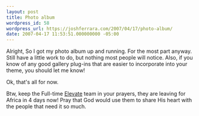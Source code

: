```yaml
---
layout: post
title: Photo album
wordpress_id: 58
wordpress_url: https://joshferrara.com/2007/04/17/photo-album/
date: 2007-04-17 11:53:51.000000000 -05:00
---
```

Alright, So I got my photo album up and running. For the most part anyway. Still have a little work to do, but nothing most people will notice. Also, if you know of any good gallery plug-ins that are easier to incorporate into your theme, you should let me know!

Ok, that's all for now.

Btw, keep the Full-time <a href="http://www.healingplacechurch.org/elevate.php">Elevate</a> team in your prayers, they are leaving for Africa in 4 days now! Pray that God would use them to share His heart with the people that need it so much.
